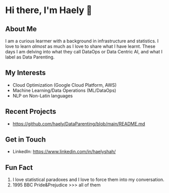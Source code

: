 # Hi there, I'm Haely 👋

## About Me
I am a curious learmer with a background in infrastructure and statistics. I love to learn *almost* as much as I love to share what I have learnt. These days I am delving into what they call DataOps or Data Centric AI, and what I label as Data Parenting.


## My Interests
- Cloud Optimization (Google Cloud Platform, AWS)
- Machine Learning/Data Operations (ML/DataOps)
- NLP on Non-Latin languages
  
## Recent Projects
- https://github.com/haely/DataParenting/blob/main/README.md

## Get in Touch
- LinkedIn: https://www.linkedin.com/in/haelyshah/

## Fun Fact
1. I love statistical paradoxes and I love to force them into my conversation.
2. 1995 BBC Pride&Prejudice >>> all of them
